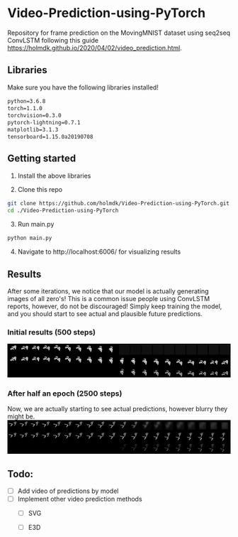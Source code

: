 # Video-Prediction-using-PyTorch
Repository for frame prediction on the MovingMNIST dataset using seq2seq ConvLSTM following this guide https://holmdk.github.io/2020/04/02/video_prediction.html.


## Libraries
Make sure you have the following libraries installed!

```
python=3.6.8
torch=1.1.0
torchvision=0.3.0
pytorch-lightning=0.7.1
matplotlib=3.1.3
tensorboard=1.15.0a20190708
```

## Getting started
1. Install the above libraries

2. Clone this repo

```bash
git clone https://github.com/holmdk/Video-Prediction-using-PyTorch.git
cd ./Video-Prediction-using-PyTorch
```

3. Run main.py
```bash
python main.py
```

4. Navigate to http://localhost:6006/ for visualizing results


## Results
After some iterations, we notice that our model is actually generating images of all zero's! This is a common issue people using ConvLSTM reports, however, do not be discouraged! Simply keep training the model, and you should start to see actual and plausible future predictions.

### Initial results (500 steps)
![Initial](/images/epoch0_500steps.png)


### After half an epoch (2500 steps)
Now, we are actually starting to see actual predictions, however blurry they might be.
![halfepoch](/images/epoch0_2500steps.png)

## Todo:
- [ ] Add video of predictions by model
- [ ] Implement other video prediction methods
  - [ ] SVG
  - [ ] E3D

